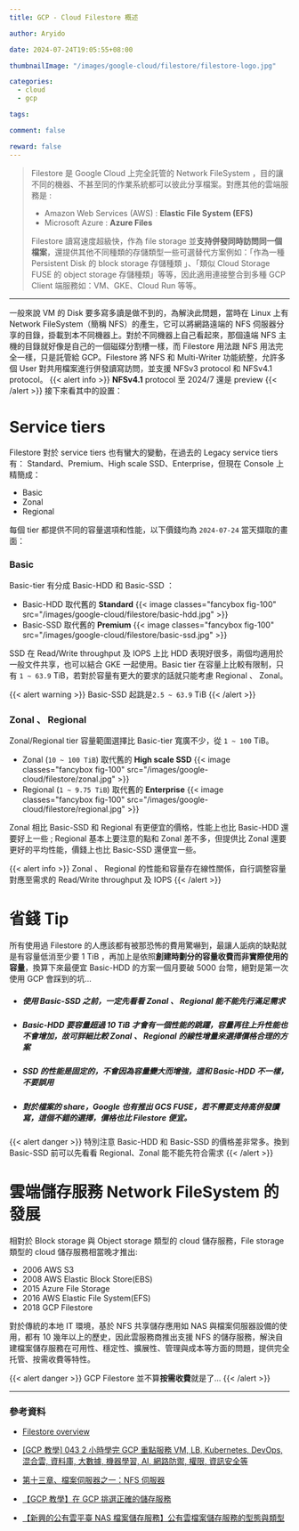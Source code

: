```yaml
---
title: GCP - Cloud Filestore 概述

author: Aryido

date: 2024-07-24T19:05:55+08:00

thumbnailImage: "/images/google-cloud/filestore/filestore-logo.jpg"

categories:
  - cloud
  - gcp

tags:

comment: false

reward: false
---
```


<!--BODY-->

> Filestore 是 Google Cloud 上完全託管的 Network FileSystem ，目的讓不同的機器、不甚至同的作業系統都可以彼此分享檔案。對應其他的雲端服務是 :
>
> - Amazon Web Services (AWS) : **Elastic File System (EFS)**
> - Microsoft Azure : **Azure Files**
>
> Filestore 讀寫速度超級快，作為 file storage 並**支持併發同時訪問同一個檔案**，還提供其他不同種類的存儲類型一些可選替代方案例如：「作為一種 Persistent Disk 的 block storage 存儲種類 」、「類似 Cloud Storage FUSE 的 object storage 存儲種類」等等，因此適用連接整合到多種 GCP Client 端服務如：VM、GKE、Cloud Run 等等。

<!--more-->

---

一般來說 VM 的 Disk 要多寫多讀是做不到的，為解決此問題，當時在 Linux 上有 Network FileSystem（簡稱 NFS）的產生，它可以將網路遠端的 NFS 伺服器分享的目錄，掛載到本不同機器上。對於不同機器上自己看起來，那個遠端 NFS 主機的目錄就好像是自己的一個磁碟分割槽一樣，而 Filestore 用法跟 NFS 用法完全一樣，只是託管給 GCP。Filestore 將 NFS 和 Multi-Writer 功能統整，允許多個 User 對共用檔案進行併發讀寫訪問，並支援 NFSv3 protocol 和 NFSv4.1 protocol。
{{< alert info >}}
**NFSv4.1** protocol 至 2024/7 還是 preview
{{< /alert >}}
接下來看其中的設置：

# Service tiers

Filestore 對於 service tiers 也有蠻大的變動，在過去的 Legacy service tiers 有： Standard、Premium、High scale SSD、Enterprise，但現在 Console 上精簡成： 
- Basic
- Zonal
- Regional 

每個 tier 都提供不同的容量選項和性能，以下價錢均為 `2024-07-24` 當天擷取的畫面：

### Basic

Basic-tier 有分成 Basic-HDD 和 Basic-SSD ：

- Basic-HDD 取代舊的 **Standard**
  {{< image classes="fancybox fig-100" src="/images/google-cloud/filestore/basic-hdd.jpg" >}}
- Basic-SSD 取代舊的 **Premium**
  {{< image classes="fancybox fig-100" src="/images/google-cloud/filestore/basic-ssd.jpg" >}}

SSD 在 Read/Write throughput 及 IOPS 上比 HDD 表現好很多，兩個均適用於一般文件共享，也可以結合 GKE 一起使用。Basic tier 在容量上比較有限制，只有 `1 ~ 63.9` TiB，若對於容量有更大的要求的話就只能考慮 Regional 、 Zonal。

{{< alert warning >}}
Basic-SSD 起跳是`2.5 ~ 63.9` TiB
{{< /alert >}}

### Zonal 、 Regional

Zonal/Regional tier 容量範圍選擇比 Basic-tier 寬廣不少，從 `1 ~ 100` TiB。

- Zonal (`10 ~ 100 TiB`) 取代舊的 **High scale SSD**
  {{< image classes="fancybox fig-100" src="/images/google-cloud/filestore/zonal.jpg" >}}
- Regional (`1 ~ 9.75 TiB`) 取代舊的 **Enterprise**
  {{< image classes="fancybox fig-100" src="/images/google-cloud/filestore/regional.jpg" >}}

Zonal 相比 Basic-SSD 和 Regional 有更便宜的價格，性能上也比 Basic-HDD 還要好上一些 ; Regional 基本上要注意的點和 Zonal 差不多，但提供比 Zonal 還要更好的平均性能，價錢上也比 Basic-SSD 還便宜一些。

{{< alert info >}}
Zonal 、 Regional 的性能和容量存在線性關係，自行調整容量對應至需求的 Read/Write throughput 及 IOPS
{{< /alert >}}

# 省錢 Tip

所有使用過 Filestore 的人應該都有被那恐怖的費用驚嚇到，最讓人詬病的缺點就是有容量低消至少要 1 TiB ，再加上是依照**創建時劃分的容量收費而非實際使用的容量**，換算下來最便宜 Basic-HDD 的方案一個月要破 5000 台幣，絕對是第一次使用 GCP 會踩到的坑...

- ##### 使用 Basic-SSD 之前，一定先看看 Zonal 、 Regional 能不能先行滿足需求

- ##### Basic-HDD 要容量超過 10 TiB 才會有一個性能的跳躍，容量再往上升性能也不會增加，故可詳細比較 Zonal 、 Regional 的線性增量來選擇價格合理的方案

- ##### SSD 的性能是固定的，不會因為容量變大而增強，這和 Basic-HDD 不一樣，不要誤用

- ##### 對於檔案的 share，Google 也有推出 GCS FUSE，若不需要支持高併發讀寫，這個不錯的選擇，價格也比 Filestore 便宜。

{{< alert danger >}}
特別注意 Basic-HDD 和 Basic-SSD 的價格差非常多。換到 Basic-SSD 前可以先看看 Regional、Zonal 能不能先符合需求
{{< /alert >}}

# 雲端儲存服務 Network FileSystem 的發展

相對於 Block storage 與 Object storage 類型的 cloud 儲存服務，File storage 類型的 cloud 儲存服務相當晚才推出:

- 2006 AWS S3
- 2008 AWS Elastic Block Store(EBS)
- 2015 Azure File Storage
- 2016 AWS Elastic File System(EFS)
- 2018 GCP Filestore

對於傳統的本地 IT 環境，基於 NFS 共享儲存應用如 NAS 與檔案伺服器設備的使用，都有 10 幾年以上的歷史，因此雲服務商推出支援 NFS 的儲存服務，解決自建檔案儲存服務在可用性、穩定性、擴展性、管理與成本等方面的問題，提供完全托管、按需收費等特性。

{{< alert danger >}}
GCP Filestore 並不算**按需收費**就是了...
{{< /alert >}}

---

### 參考資料

- [Filestore overview ](https://cloud.google.com/filestore/docs/overview)

- [[GCP 教學] 043 2 小時學完 GCP 重點服務 VM, LB, Kubernetes, DevOps, 混合雲, 資料庫, 大數據, 機器學習, AI, 網路防禦, 權限, 資訊安全等](https://www.youtube.com/watch?v=hQE14DX4LHQ&t=134s)

- [第十三章、檔案伺服器之一：NFS 伺服器](https://linux.vbird.org/linux_server/centos6/0330nfs.php)

- [【GCP 教學】在 GCP 挑選正確的儲存服務](https://mile.cloud/zh/resources/blog/google-cloud-platform-block%20storage_710)

- [【新興的公有雲平臺 NAS 檔案儲存服務】公有雲檔案儲存服務的型態與類型](https://www.ithome.com.tw/tech/141356)
